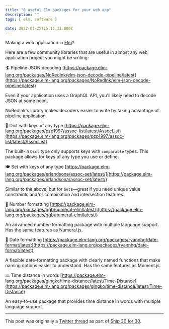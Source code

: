 ```yaml
---
title: "6 useful Elm packages for your web app"
description: ""
tags: [ elm, software ]

date: 2022-01-25T15:15:31.000Z
---
```


Making a web application in [Elm](https://twitter.com/elmlang)?

Here are a few community libraries that are useful in almost any web application project you might be writing:

🏄 Pipeline JSON decoding
[https://package.elm-lang.org/packages/NoRedInk/elm-json-decode-pipeline/latest](https://package.elm-lang.org/packages/NoRedInk/elm-json-decode-pipeline/latest)

Even if your application uses a GraphQL API, you'll likely need to decode JSON at some point.

NoRedInk's library makes decoders easier to write by taking advantage of pipeline application.

📕 Dict with keys of any type
[https://package.elm-lang.org/packages/pzp1997/assoc-list/latest/AssocList](https://package.elm-lang.org/packages/pzp1997/assoc-list/latest/AssocList)

The built-in `Dict` type only supports keys with `comparable` types. This package allows for keys of any type you use or define.

🍽 Set with keys of any type
[https://package.elm-lang.org/packages/erlandsona/assoc-set/latest/](https://package.elm-lang.org/packages/erlandsona/assoc-set/latest/)

Similar to the above, but for `Set`s—great if you need unique value constraints and/or combination and intersection features.

💯 Number formatting
[https://package.elm-lang.org/packages/ggb/numeral-elm/latest/](https://package.elm-lang.org/packages/ggb/numeral-elm/latest/)

An advanced number-formatting package with multiple language support. Has the same features as Numeral.js.

📅 Date formatting
[https://package.elm-lang.org/packages/ryannhg/date-format/latest](https://package.elm-lang.org/packages/ryannhg/date-format/latest)

A flexible date-formatting package with clearly named functions that make naming options easier to understand. Has the same features as Moment.js.

🔜 Time distance in words
[https://package.elm-lang.org/packages/gingko/time-distance/latest/Time-Distance](https://package.elm-lang.org/packages/gingko/time-distance/latest/Time-Distance)

An easy-to-use package that provides time distance in words with multiple language support.

---

This post was originally a [Twitter thread](https://twitter.com/DuncanMalashock/status/1485994751832772620) as part of [Ship 30 for 30](https://www.ship30for30.com/).